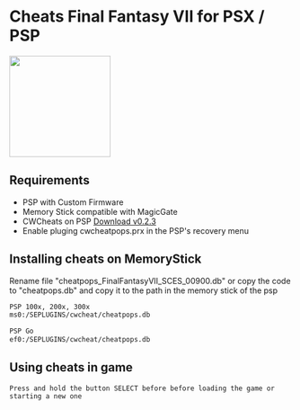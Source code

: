 # Cheats Final Fantasy VII for PSX / PSP
<img align="center" src="https://vignette.wikia.nocookie.net/leonhartimvu/images/a/af/Final_Fantasy_VII_Logo.png/revision/latest/scale-to-width-down/320?cb=20131008080546" height="180px" /> 

## Requirements
- PSP with Custom Firmware
- Memory Stick compatible with MagicGate
- CWCheats on PSP [Download v0.2.3](http://psp.scenebeta.com/system/files/private/CwCheatV023CFPlusEs.rar)
- Enable pluging cwcheatpops.prx in the PSP's recovery menu


## Installing cheats on MemoryStick
Rename file "cheatpops_FinalFantasyVII_SCES_00900.db" or copy the code to "cheatpops.db" and copy it to the path in the memory stick of the psp
```sh
PSP 100x, 200x, 300x 
ms0:/SEPLUGINS/cwcheat/cheatpops.db

PSP Go
ef0:/SEPLUGINS/cwcheat/cheatpops.db
```


## Using cheats in game
```
Press and hold the button SELECT before before loading the game or starting a new one
```
